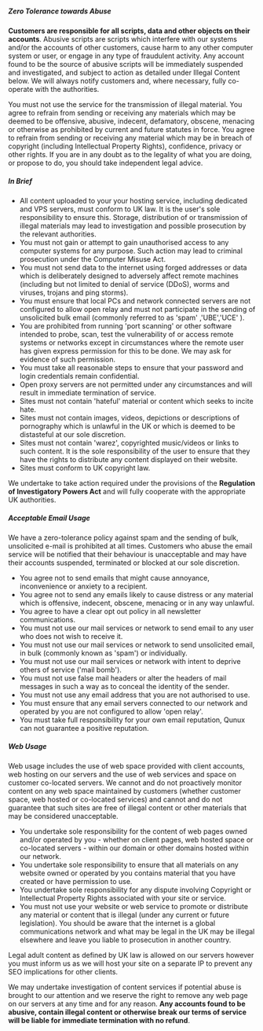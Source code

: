 ##### Zero Tolerance towards Abuse

**Customers are responsible for all scripts, data and other objects on their accounts**. Abusive scripts are scripts which interfere with our systems and/or the accounts of other customers, cause harm to any other computer system or user, or engage in any type of fraudulent activity. Any account found to be the source of abusive scripts will be immediately suspended and investigated, and subject to action as detailed under Illegal Content below. We will always notify customers and, where necessary, fully co-operate with the authorities.

You must not use the service for the transmission of illegal material. You agree to refrain from sending or receiving any materials which may be deemed to be offensive, abusive, indecent, defamatory, obscene, menacing or otherwise as prohibited by current and future statutes in force. You agree to refrain from sending or receiving any material which may be in breach of copyright (including Intellectual Property Rights), confidence, privacy or other rights. If you are in any doubt as to the legality of what you are doing, or propose to do, you should take independent legal advice.

##### In Brief

 - All content uploaded to your your hosting service, including
   dedicated and VPS servers, must conform to UK law. It is the user's
   sole responsibility to ensure this. Storage, distribution of or
   transmission of illegal materials may lead to investigation and
   possible prosecution by the relevant authorities.
 - You must not gain or attempt to gain unauthorised access to any
   computer systems for any purpose. Such action may lead to criminal
   prosecution under the Computer Misuse Act.
 - You must not send data to the internet using forged addresses or data
   which is deliberately designed to adversely affect remote machines
   (including but not limited to denial of service (DDoS), worms and
   viruses, trojans and ping storms).
 - You must ensure that local PCs and network connected servers are not
   configured to allow open relay and must not participate in the
   sending of unsolicited bulk email (commonly referred to as 'spam'
   ,'UBE','UCE' ).
 - You are prohibited from running 'port scanning' or other software
   intended to probe, scan, test the vulnerability of or access remote
   systems or networks except in circumstances where the remote user has
   given express permission for this to be done. We may ask for evidence
   of such permission.
 - You must take all reasonable steps to ensure that your password and
   login credentials remain confidential.
 - Open proxy servers are not permitted under any circumstances and will
   result in immediate termination of service.
 - Sites must not contain 'hateful' material or content which seeks to
   incite hate.
 - Sites must not contain images, videos, depictions or descriptions of
   pornography which is unlawful in the UK or which is deemed to be
   distasteful at our sole discretion.
 - Sites must not contain 'warez', copyrighted music/videos or links to
   such content. It is the sole responsibility of the user to ensure
   that they have the rights to distribute any content displayed on
   their website.
 - Sites must conform to UK copyright law.

We undertake to take action required under the provisions of the **Regulation of Investigatory Powers Act** and will fully cooperate with the appropriate UK authorities.

##### Acceptable Email Usage

We have a zero-tolerance policy against spam and the sending of bulk, unsolicited e-mail is prohibited at all times. Customers who abuse the email service will be notified that their behaviour is unacceptable and may have their accounts suspended, terminated or blocked at our sole discretion.

 - You agree not to send emails that might cause annoyance,
   inconvenience or anxiety to a recipient.
 - You agree not to send any emails likely to cause distress or any
   material which is offensive, indecent, obscene, menacing or in any
   way unlawful.
 - You agree to have a clear opt out policy in all newsletter
   communications.
 - You must not use our mail services or network to send email to any
   user who does not wish to receive it.
 - You must not use our mail services or network to send unsolicited
   email, in bulk (commonly known as 'spam') or individually.
 - You must not use our mail services or network with intent to deprive
   others of service ('mail bomb').
 - You must not use false mail headers or alter the headers of mail
   messages in such a way as to conceal the identity of the sender.
 - You must not use any email address that you are not authorised to
   use.
 - You must ensure that any email servers connected to our network and
   operated by you are not configured to allow 'open relay'.
 - You must take full responsibility for your own email reputation,
   Qunux can not guarantee a positive reputation.

##### Web Usage

Web usage includes the use of web space provided with client accounts, web hosting on our servers and the use of web services and space on customer co-located servers. We cannot and do not proactively monitor content on any web space maintained by customers (whether customer space, web hosted or co-located services) and cannot and do not guarantee that such sites are free of illegal content or other materials that may be considered unacceptable.

 - You undertake sole responsibility for the content of web pages owned
   and/or operated by you - whether on client pages, web hosted space or
   co-located servers - within our domain or other domains hosted within
   our network.
 - You undertake sole responsibility to ensure that all materials on any
   website owned or operated by you contains material that you have
   created or have permission to use.
 - You undertake sole responsibility for any dispute involving Copyright
   or Intellectual Property Rights associated with your site or service.
 - You must not use your website or web service to promote or distribute
   any material or content that is illegal (under any current or future
   legislation). You should be aware that the internet is a global
   communications network and what may be legal in the UK may be illegal
   elsewhere and leave you liable to prosecution in another country.

Legal adult content as defined by UK law is allowed on our servers however you must inform us as we will host your site on a separate IP to prevent any SEO implications for other clients.

We may undertake investigation of content services if potential abuse is brought to our attention and we reserve the right to remove any web page on our servers at any time and for any reason. **Any accounts found to be abusive, contain illegal content or otherwise break our terms of service will be liable for immediate termination with no refund**.
